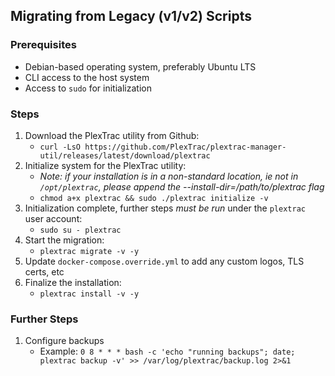 ## Migrating from Legacy (v1/v2) Scripts

### Prerequisites

- Debian-based operating system, preferably Ubuntu LTS
- CLI access to the host system
- Access to `sudo` for initialization

### Steps

1. Download the PlexTrac utility from Github:
    - `curl -LsO https://github.com/PlexTrac/plextrac-manager-util/releases/latest/download/plextrac`
1. Initialize system for the PlexTrac utility:
    - _Note: if your installation is in a non-standard location, ie not in `/opt/plextrac`, please append the --install-dir=/path/to/plextrac flag_
    - `chmod a+x plextrac && sudo ./plextrac initialize -v`
1. Initialization complete, further steps _must be run_ under the `plextrac` user account:
    - `sudo su - plextrac`
1. Start the migration:
    - `plextrac migrate -v -y`
1. Update `docker-compose.override.yml` to add any custom logos, TLS certs, etc
1. Finalize the installation:
    - `plextrac install -v -y`

### Further Steps

1. Configure backups
    - Example: `0 8 * * * bash -c 'echo "running backups"; date; plextrac backup -v' >> /var/log/plextrac/backup.log 2>&1`
